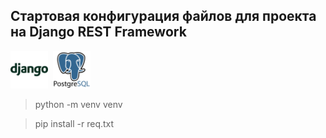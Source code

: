 ## Стартовая конфигурация файлов для проекта на Django REST Framework


<div>
    <img src="https://github.com/devicons/devicon/blob/master/icons/django/django-plain-wordmark.svg" width="60" height="60"/>&nbsp;
    <img src="https://github.com/devicons/devicon/blob/master/icons/postgresql/postgresql-original-wordmark.svg" width="60" height="60"/>&nbsp;
<div>


> python -m venv venv

> pip install -r req.txt
